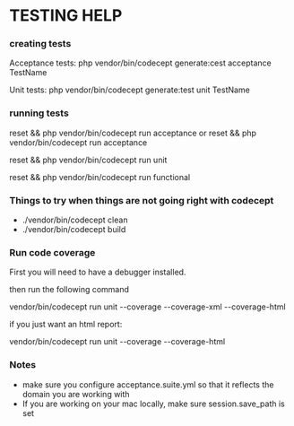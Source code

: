 # TESTING HELP

### creating tests

Acceptance tests:
php vendor/bin/codecept generate:cest acceptance TestName

Unit tests:
php vendor/bin/codecept generate:test unit TestName

### running tests

reset && php vendor/bin/codecept run acceptance
or
reset && php vendor/bin/codecept run acceptance <testname>

reset && php vendor/bin/codecept run unit

reset && php vendor/bin/codecept run functional

### Things to try when things are not going right with codecept

- ./vendor/bin/codecept clean
- ./vendor/bin/codecept build


### Run code coverage

First you will need to have a debugger installed.

then run the following command

vendor/bin/codecept run unit --coverage --coverage-xml --coverage-html

if you just want an html report:

vendor/bin/codecept run unit --coverage --coverage-html



### Notes

- make sure you configure acceptance.suite.yml so that it reflects the domain you are working with
- If you are working on your mac locally, make sure session.save_path is set